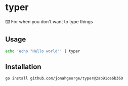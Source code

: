 # typer

⌨️ For when you don't want to type things

## Usage

```sh
echo 'echo "Hello world"' | typer
```

## Installation

```sh
go install github.com/jonahgeorge/typer@2ab91ce6b360
```
